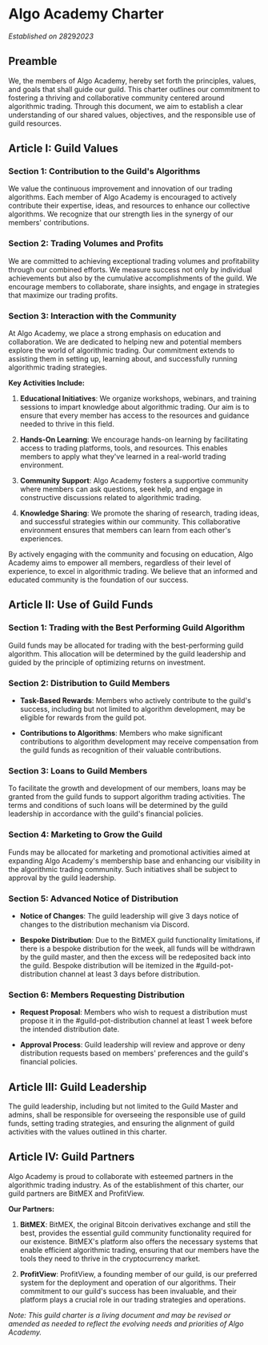 # Algo Academy Charter

*Established on 28*29*2023*

## Preamble

We, the members of Algo Academy, hereby set forth the principles, values, and goals that shall guide our guild. This charter outlines our commitment to fostering a thriving and collaborative community centered around algorithmic trading. Through this document, we aim to establish a clear understanding of our shared values, objectives, and the responsible use of guild resources.

## Article I: Guild Values

### Section 1: Contribution to the Guild's Algorithms

We value the continuous improvement and innovation of our trading algorithms. Each member of Algo Academy is encouraged to actively contribute their expertise, ideas, and resources to enhance our collective algorithms. We recognize that our strength lies in the synergy of our members' contributions.

### Section 2: Trading Volumes and Profits

We are committed to achieving exceptional trading volumes and profitability through our combined efforts. We measure success not only by individual achievements but also by the cumulative accomplishments of the guild. We encourage members to collaborate, share insights, and engage in strategies that maximize our trading profits.

### Section 3: Interaction with the Community

At Algo Academy, we place a strong emphasis on education and collaboration. We are dedicated to helping new and potential members explore the world of algorithmic trading. Our commitment extends to assisting them in setting up, learning about, and successfully running algorithmic trading strategies.

**Key Activities Include:**

1. **Educational Initiatives**: We organize workshops, webinars, and training sessions to impart knowledge about algorithmic trading. Our aim is to ensure that every member has access to the resources and guidance needed to thrive in this field.

2. **Hands-On Learning**: We encourage hands-on learning by facilitating access to trading platforms, tools, and resources. This enables members to apply what they've learned in a real-world trading environment.

3. **Community Support**: Algo Academy fosters a supportive community where members can ask questions, seek help, and engage in constructive discussions related to algorithmic trading.

4. **Knowledge Sharing**: We promote the sharing of research, trading ideas, and successful strategies within our community. This collaborative environment ensures that members can learn from each other's experiences.

By actively engaging with the community and focusing on education, Algo Academy aims to empower all members, regardless of their level of experience, to excel in algorithmic trading. We believe that an informed and educated community is the foundation of our success.

## Article II: Use of Guild Funds

### Section 1: Trading with the Best Performing Guild Algorithm

Guild funds may be allocated for trading with the best-performing guild algorithm. This allocation will be determined by the guild leadership and guided by the principle of optimizing returns on investment.

### Section 2: Distribution to Guild Members

- **Task-Based Rewards**: Members who actively contribute to the guild's success, including but not limited to algorithm development, may be eligible for rewards from the guild pot.

- **Contributions to Algorithms**: Members who make significant contributions to algorithm development may receive compensation from the guild funds as recognition of their valuable contributions.

### Section 3: Loans to Guild Members

To facilitate the growth and development of our members, loans may be granted from the guild funds to support algorithm trading activities. The terms and conditions of such loans will be determined by the guild leadership in accordance with the guild's financial policies.

### Section 4: Marketing to Grow the Guild

Funds may be allocated for marketing and promotional activities aimed at expanding Algo Academy's membership base and enhancing our visibility in the algorithmic trading community. Such initiatives shall be subject to approval by the guild leadership.

### Section 5: Advanced Notice of Distribution

- **Notice of Changes**: The guild leadership will give 3 days notice of changes to the distribution mechanism via Discord.

- **Bespoke Distribution**: Due to the BitMEX guild functionality limitations, if there is a bespoke distribution for the week, all funds will be withdrawn by the guild master, and then the excess will be redeposited back into the guild. Bespoke distribution will be itemized in the #guild-pot-distribution channel at least 3 days before distribution.

### Section 6: Members Requesting Distribution

- **Request Proposal**: Members who wish to request a distribution must propose it in the #guild-pot-distribution channel at least 1 week before the intended distribution date.

- **Approval Process**: Guild leadership will review and approve or deny distribution requests based on members' preferences and the guild's financial policies.


## Article III: Guild Leadership

The guild leadership, including but not limited to the Guild Master and admins, shall be responsible for overseeing the responsible use of guild funds, setting trading strategies, and ensuring the alignment of guild activities with the values outlined in this charter.

## Article IV: Guild Partners

Algo Academy is proud to collaborate with esteemed partners in the algorithmic trading industry. As of the establishment of this charter, our guild partners are BitMEX and ProfitView.

**Our Partners:**

1. **BitMEX**: BitMEX, the original Bitcoin derivatives exchange and still the best, provides the essential guild community functionality required for our existence. BitMEX's platform also offers the necessary systems that enable efficient algorithmic trading, ensuring that our members have the tools they need to thrive in the cryptocurrency market.

2. **ProfitView**: ProfitView, a founding member of our guild, is our preferred system for the deployment and operation of our algorithms. Their commitment to our guild's success has been invaluable, and their platform plays a crucial role in our trading strategies and operations.

*Note: This guild charter is a living document and may be revised or amended as needed to reflect the evolving needs and priorities of Algo Academy.*
